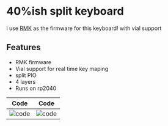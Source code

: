# 40%ish split keyboard
i use [RMK](https://rmk.rs) as the firmware for this keyboard! with vial support

## Features
- RMK firmware
- Vial support for real time key maping
- split PIO
- 4 layers
- Runs on rp2040

Code             |  Code
:-------------------------:|:-------------------------:
![code]()  |  ![code]()
